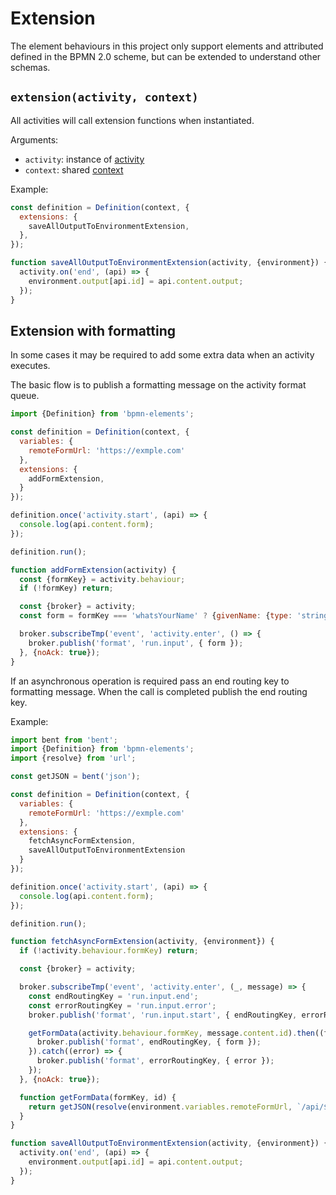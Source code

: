 Extension
=========

The element behaviours in this project only support elements and attributed defined in the BPMN 2.0 scheme, but can be extended to understand other schemas.

## `extension(activity, context)`

All activities will call extension functions when instantiated.

Arguments:
- `activity`: instance of [activity](/docs/Activity.md)
- `context`: shared [context](/docs/Context.md)

Example:
```js
const definition = Definition(context, {
  extensions: {
    saveAllOutputToEnvironmentExtension,
  },
});

function saveAllOutputToEnvironmentExtension(activity, {environment}) {
  activity.on('end', (api) => {
    environment.output[api.id] = api.content.output;
  });
}
```

## Extension with formatting

In some cases it may be required to add some extra data when an activity executes.

The basic flow is to publish a formatting message on the activity format queue.

```js
import {Definition} from 'bpmn-elements';

const definition = Definition(context, {
  variables: {
    remoteFormUrl: 'https://exmple.com'
  },
  extensions: {
    addFormExtension,
  }
});

definition.once('activity.start', (api) => {
  console.log(api.content.form);
});

definition.run();

function addFormExtension(activity) {
  const {formKey} = activity.behaviour;
  if (!formKey) return;

  const {broker} = activity;
  const form = formKey === 'whatsYourName' ? {givenName: {type: 'string'}} : {age: {type: 'int'}};

  broker.subscribeTmp('event', 'activity.enter', () => {
    broker.publish('format', 'run.input', { form });
  }, {noAck: true});
}
```

If an asynchronous operation is required pass an end routing key to formatting message. When the call is completed publish the end routing key.

Example:
```js
import bent from 'bent';
import {Definition} from 'bpmn-elements';
import {resolve} from 'url';

const getJSON = bent('json');

const definition = Definition(context, {
  variables: {
    remoteFormUrl: 'https://exmple.com'
  },
  extensions: {
    fetchAsyncFormExtension,
    saveAllOutputToEnvironmentExtension
  }
});

definition.once('activity.start', (api) => {
  console.log(api.content.form);
});

definition.run();

function fetchAsyncFormExtension(activity, {environment}) {
  if (!activity.behaviour.formKey) return;

  const {broker} = activity;

  broker.subscribeTmp('event', 'activity.enter', (_, message) => {
    const endRoutingKey = 'run.input.end';
    const errorRoutingKey = 'run.input.error';
    broker.publish('format', 'run.input.start', { endRoutingKey, errorRoutingKey });

    getFormData(activity.behaviour.formKey, message.content.id).then((form) => {
      broker.publish('format', endRoutingKey, { form });
    }).catch((error) => {
      broker.publish('format', errorRoutingKey, { error });
    });
  }, {noAck: true});

  function getFormData(formKey, id) {
    return getJSON(resolve(environment.variables.remoteFormUrl, `/api/${formKey}?id=${encodeURIComponent(id)}`));
  }
}

function saveAllOutputToEnvironmentExtension(activity, {environment}) {
  activity.on('end', (api) => {
    environment.output[api.id] = api.content.output;
  });
}
```

